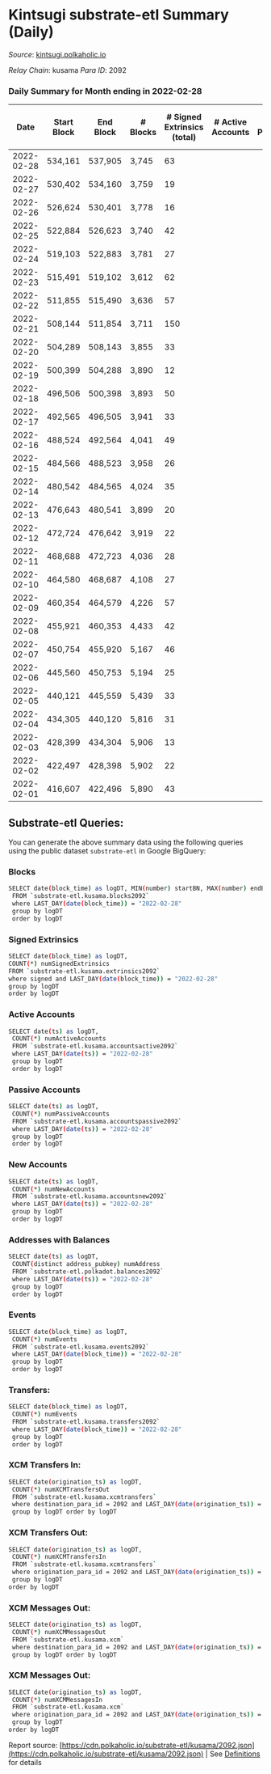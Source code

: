 # Kintsugi substrate-etl Summary (Daily)

_Source_: [kintsugi.polkaholic.io](https://kintsugi.polkaholic.io)

*Relay Chain*: kusama
*Para ID*: 2092



### Daily Summary for Month ending in 2022-02-28


| Date | Start Block | End Block | # Blocks | # Signed Extrinsics (total) | # Active Accounts | # Passive | # New | # Addresses with Balances | # Events | # Transfers | # XCM Transfers In | # XCM Transfers Out | # XCM In | # XCM Out | Issues | 
| ---- | ----------- | --------- | -------- | --------------------------- | ----------------- | --------- | ----- | ------------------------- | -------- | ----------- | ------------------ | ------------------- | -------- | --------- | ------ |
| 2022-02-28 | 534,161 | 537,905 | 3,745 | 63 |  |  |  | 6,650 | 18,890 | 35 ($12,810.62) |   | 8 ($827.77) |  |  |  |
| 2022-02-27 | 530,402 | 534,160 | 3,759 | 19 |  |  |  | 6,632 | 18,843 | 13 ($9,308.07) |   |   |  |  |  |
| 2022-02-26 | 526,624 | 530,401 | 3,778 | 16 |  |  |  | 6,626 | 18,930 | 11 ($3,419.32) |   | 1 ($1.18) |  |  |  |
| 2022-02-25 | 522,884 | 526,623 | 3,740 | 42 |  |  |  | 6,623 | 18,933 | 28 ($3,744.27) |   | 3 ($2.62) |  |  |  |
| 2022-02-24 | 519,103 | 522,883 | 3,781 | 27 |  |  |  | 6,609 | 18,955 | 15 ($343,243.77) |   |   |  |  |  |
| 2022-02-23 | 515,491 | 519,102 | 3,612 | 62 |  |  |  | 6,607 | 18,214 | 41 ($525,479.22) |   |   |  |  |  |
| 2022-02-22 | 511,855 | 515,490 | 3,636 | 57 |  |  |  | 6,593 | 18,364 | 45 ($181,158.86) |   |   |  |  |  |
| 2022-02-21 | 508,144 | 511,854 | 3,711 | 150 |  |  |  | 6,572 | 18,940 | 149 ($121,753.36) |   |   |  |  |  |
| 2022-02-20 | 504,289 | 508,143 | 3,855 | 33 |  |  |  | 6,557 | 19,338 | 12 ($9,761.72) |   |   |  |  |  |
| 2022-02-19 | 500,399 | 504,288 | 3,890 | 12 |  |  |  | 6,553 | 19,477 | 3 ($419.32) |   |   |  |  |  |
| 2022-02-18 | 496,506 | 500,398 | 3,893 | 50 |  |  |  | 6,553 | 19,610 | 36 ($102.02) |   |   |  |  |  |
| 2022-02-17 | 492,565 | 496,505 | 3,941 | 33 |  |  |  | 6,530 | 19,805 | 15 ($11,052.73) |   |   |  |  |  |
| 2022-02-16 | 488,524 | 492,564 | 4,041 | 49 |  |  |  | 6,522 | 20,388 | 22 ($2,299.75) |   |   |  |  |  |
| 2022-02-15 | 484,566 | 488,523 | 3,958 | 26 |  |  |  | 6,510 | 19,848 | 18 ($3,090.84) |   |   |  |  |  |
| 2022-02-14 | 480,542 | 484,565 | 4,024 | 35 |  |  |  | 6,507 | 20,297 | 36 ($149,781.15) |   |   |  |  |  |
| 2022-02-13 | 476,643 | 480,541 | 3,899 | 20 |  |  |  | 6,485 | 19,540 | 10 ($684.14) |   |   |  |  |  |
| 2022-02-12 | 472,724 | 476,642 | 3,919 | 22 |  |  |  | 6,482 | 19,645 | 8 ($692.17) |   |   |  |  |  |
| 2022-02-11 | 468,688 | 472,723 | 4,036 | 28 |  |  |  | 6,479 | 20,632 | 85 ($35,036.50) |   |   |  |  |  |
| 2022-02-10 | 464,580 | 468,687 | 4,108 | 27 |  |  |  | 6,411 | 20,601 | 21 ($911.18) |   |   |  |  |  |
| 2022-02-09 | 460,354 | 464,579 | 4,226 | 57 |  |  |  | 6,407 | 21,247 | 25 ($5,871.37) |   |   |  |  |  |
| 2022-02-08 | 455,921 | 460,353 | 4,433 | 42 |  |  |  | 6,403 | 22,256 | 25 ($31,500.99) |   |   |  |  |  |
| 2022-02-07 | 450,754 | 455,920 | 5,167 | 46 |  |  |  | 6,398 | 25,934 | 14 ($6,595.31) |   |   |  |  |  |
| 2022-02-06 | 445,560 | 450,753 | 5,194 | 25 |  |  |  | 6,396 | 26,034 | 15 ($8,119.45) |   |   |  |  |  |
| 2022-02-05 | 440,121 | 445,559 | 5,439 | 33 |  |  |  | 6,389 | 27,264 | 16 ($396.02) |   |   |  |  |  |
| 2022-02-04 | 434,305 | 440,120 | 5,816 | 31 |  |  |  | 6,387 | 29,152 | 14 ($16,728.43) |   |   |  |  |  |
| 2022-02-03 | 428,399 | 434,304 | 5,906 | 13 |  |  |  | 6,382 | 29,562 | 9 ($5,841.24) |   |   |  |  |  |
| 2022-02-02 | 422,497 | 428,398 | 5,902 | 22 |  |  |  | 6,379 | 29,612 | 18 ($3,715.59) |   |   |  |  |  |
| 2022-02-01 | 416,607 | 422,496 | 5,890 | 43 |  |  |  | 6,367 | 29,717 | 55 ($38,696.42) |   |   |  |  |  |

## Substrate-etl Queries:
You can generate the above summary data using the following queries using the public dataset `substrate-etl` in Google BigQuery:

### Blocks
```bash
SELECT date(block_time) as logDT, MIN(number) startBN, MAX(number) endBN, COUNT(*) numBlocks 
 FROM `substrate-etl.kusama.blocks2092`  
 where LAST_DAY(date(block_time)) = "2022-02-28" 
 group by logDT 
 order by logDT
```

### Signed Extrinsics
```bash
SELECT date(block_time) as logDT, 
COUNT(*) numSignedExtrinsics 
FROM `substrate-etl.kusama.extrinsics2092`  
where signed and LAST_DAY(date(block_time)) = "2022-02-28" 
group by logDT 
order by logDT
```

### Active Accounts
```bash
SELECT date(ts) as logDT, 
 COUNT(*) numActiveAccounts 
 FROM `substrate-etl.kusama.accountsactive2092` 
 where LAST_DAY(date(ts)) = "2022-02-28" 
 group by logDT 
 order by logDT
```

### Passive Accounts
```bash
SELECT date(ts) as logDT, 
 COUNT(*) numPassiveAccounts 
 FROM `substrate-etl.kusama.accountspassive2092` 
 where LAST_DAY(date(ts)) = "2022-02-28" 
 group by logDT 
 order by logDT
```

### New Accounts
```bash
SELECT date(ts) as logDT, 
 COUNT(*) numNewAccounts 
 FROM `substrate-etl.kusama.accountsnew2092` 
 where LAST_DAY(date(ts)) = "2022-02-28" 
 group by logDT
 order by logDT
```

### Addresses with Balances
```bash
SELECT date(ts) as logDT,
 COUNT(distinct address_pubkey) numAddress 
 FROM `substrate-etl.polkadot.balances2092` 
 where LAST_DAY(date(ts)) = "2022-02-28" 
 group by logDT 
 order by logDT
```

### Events
```bash
SELECT date(block_time) as logDT, 
 COUNT(*) numEvents 
 FROM `substrate-etl.kusama.events2092` 
 where LAST_DAY(date(block_time)) = "2022-02-28" 
 group by logDT 
 order by logDT
```

### Transfers:
```bash
SELECT date(block_time) as logDT, 
 COUNT(*) numEvents 
 FROM `substrate-etl.kusama.transfers2092` 
 where LAST_DAY(date(block_time)) = "2022-02-28" 
 group by logDT 
 order by logDT
```

### XCM Transfers In:
```bash
SELECT date(origination_ts) as logDT, 
 COUNT(*) numXCMTransfersOut 
 FROM `substrate-etl.kusama.xcmtransfers` 
 where destination_para_id = 2092 and LAST_DAY(date(origination_ts)) = "2022-02-28" 
 group by logDT order by logDT
```

### XCM Transfers Out:
```bash
SELECT date(origination_ts) as logDT, 
 COUNT(*) numXCMTransfersIn 
 FROM `substrate-etl.kusama.xcmtransfers` 
 where origination_para_id = 2092 and LAST_DAY(date(origination_ts)) = "2022-02-28" 
 group by logDT 
order by logDT
```

### XCM Messages Out:
```bash
SELECT date(origination_ts) as logDT, 
 COUNT(*) numXCMMessagesOut 
 FROM `substrate-etl.kusama.xcm` 
 where destination_para_id = 2092 and LAST_DAY(date(origination_ts)) = "2022-02-28" 
 group by logDT order by logDT
```

### XCM Messages Out:
```bash
SELECT date(origination_ts) as logDT, 
 COUNT(*) numXCMMessagesIn 
 FROM `substrate-etl.kusama.xcm` 
 where origination_para_id = 2092 and LAST_DAY(date(origination_ts)) = "2022-02-28" 
 group by logDT 
order by logDT
```


Report source: [https://cdn.polkaholic.io/substrate-etl/kusama/2092.json](https://cdn.polkaholic.io/substrate-etl/kusama/2092.json) | See [Definitions](/DEFINITIONS.md) for details
